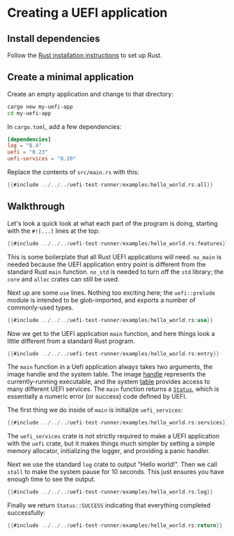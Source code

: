 # Creating a UEFI application

## Install dependencies

Follow the [Rust installation instructions] to set up Rust.

## Create a minimal application

Create an empty application and change to that directory:

```sh
cargo new my-uefi-app
cd my-uefi-app
```

In `cargo.toml`, add a few dependencies:

```toml
[dependencies]
log = "0.4"
uefi = "0.23"
uefi-services = "0.20"
```

Replace the contents of `src/main.rs` with this:

```rust
{{#include ../../../uefi-test-runner/examples/hello_world.rs:all}}
```

## Walkthrough

Let's look a quick look at what each part of the program is doing,
starting with the `#![...]` lines at the top:

```rust
{{#include ../../../uefi-test-runner/examples/hello_world.rs:features}}
```

This is some boilerplate that all Rust UEFI applications will
need. `no_main` is needed because the UEFI application entry point is
different from the standard Rust `main` function. `no_std` is needed to
turn off the `std` library; the `core` and `alloc` crates can still be
used.

Next up are some `use` lines. Nothing too exciting here; the
`uefi::prelude` module is intended to be glob-imported, and exports a
number of commonly-used types.

```rust
{{#include ../../../uefi-test-runner/examples/hello_world.rs:use}}
```

Now we get to the UEFI application `main` function, and here things look
a little different from a standard Rust program.

```rust
{{#include ../../../uefi-test-runner/examples/hello_world.rs:entry}}
```

The `main` function in a Uefi application always takes two arguments,
the image handle and the system table. The image [handle] represents the
currently-running executable, and the system [table] provides access to
many different UEFI services. The `main` function returns a [`Status`],
which is essentially a numeric error (or success) code defined by UEFI.

The first thing we do inside of `main` is initialize `uefi_services`:

```rust
{{#include ../../../uefi-test-runner/examples/hello_world.rs:services}}
```

The `uefi_services` crate is not strictly required to make a UEFI
application with the `uefi` crate, but it makes things much simpler by
setting a simple memory allocator, initializing the logger, and
providing a panic handler.

Next we use the standard `log` crate to output "Hello world!". Then we
call `stall` to make the system pause for 10 seconds. This just ensures
you have enough time to see the output.

```rust
{{#include ../../../uefi-test-runner/examples/hello_world.rs:log}}
```

Finally we return `Status::SUCCESS` indicating that everything completed
successfully:

```rust
{{#include ../../../uefi-test-runner/examples/hello_world.rs:return}}
```

[Rust installation instructions]: https://www.rust-lang.org/tools/install
[`Status`]: https://docs.rs/uefi/latest/uefi/struct.Status.html
[`log`]: https://crates.io/crates/log
[handle]: ../concepts/handles_and_protocols.md
[table]: ../concepts/tables.md
